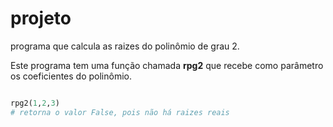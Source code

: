 # projeto

programa que calcula as raizes do polinômio de grau 2.

Este programa tem uma função chamada **rpg2** que recebe como parâmetro os coeficientes do polinômio.

```python

rpg2(1,2,3)
# retorna o valor False, pois não há raizes reais

```
